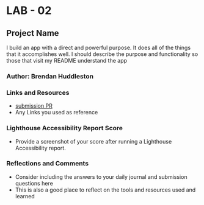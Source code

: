 # LAB - 02

## Project Name

I build an app with a direct and powerful purpose. It does all of the things that it accomplishes well. I should describe the purpose and functionality so those that visit my README understand the app

### Author: Brendan Huddleston

### Links and Resources

- [submission PR](http://xyz.com)
- Any Links you used as reference

### Lighthouse Accessibility Report Score

- Provide a screenshot of your score after running a Lighthouse Accessibility report.

### Reflections and Comments

- Consider including the answers to your daily journal and submission questions here
- This is also a good place to reflect on the tools and resources used and learned
